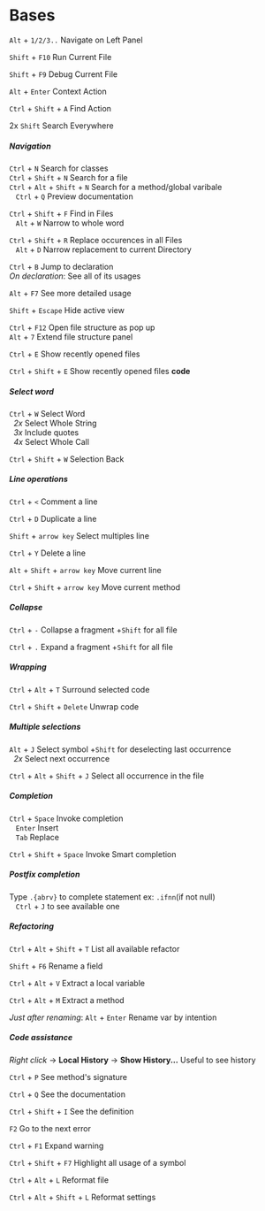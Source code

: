 # Bases

`Alt` + `1/2/3..`   Navigate on Left Panel

`Shift` + `F10`     Run Current File

`Shift` + `F9`      Debug Current File

`Alt` + `Enter`     Context Action

`Ctrl` + `Shift` + `A`  Find Action

2x `Shift`          Search Everywhere

##### Navigation

`Ctrl` + `N`    Search for classes \
`Ctrl` + `Shift` + `N`  Search for a file \
`Ctrl` + `Alt` + `Shift` + `N`  Search for a method/global varibale \
&nbsp;&nbsp; `Ctrl` + `Q` Preview documentation

`Ctrl` + `Shift` + `F`  Find in Files \
&nbsp;&nbsp; `Alt` + `W` Narrow to whole word

`Ctrl` + `Shift` + `R`  Replace occurences in all Files \
&nbsp;&nbsp; `Alt` + `D`    Narrow replacement to current Directory

`Ctrl` + `B`    Jump to declaration \
*On declaration*:   See all of its usages

`Alt` + `F7`    See more detailed usage

`Shift` + `Escape`  Hide active view

`Ctrl` + `F12`  Open file structure as pop up \
`Alt` + `7`     Extend file structure panel

`Ctrl` + `E`    Show recently opened files

`Ctrl` + `Shift` + `E`  Show recently opened files **code**



##### Select word

`Ctrl` + `W`        Select Word \
&nbsp;&nbsp;*2x*                Select Whole String \
&nbsp;&nbsp;*3x*                Include quotes \
&nbsp;&nbsp;*4x*                Select Whole Call

`Ctrl` + `Shift` + `W`  Selection Back

##### Line operations
`Ctrl` + `<`        Comment a line

`Ctrl` + `D`        Duplicate a line

`Shift` + `arrow key`   Select multiples line

`Ctrl` + `Y`        Delete a line

`Alt` + `Shift` + `arrow key`   Move current line

`Ctrl` + `Shift` + `arrow key`  Move current method

##### Collapse

`Ctrl` + `-`        Collapse a fragment     +`Shift` for all file

`Ctrl` + `.`        Expand a fragment       +`Shift` for all file

##### Wrapping

`Ctrl` + `Alt` + `T`    Surround selected code

`Ctrl` + `Shift` + `Delete` Unwrap code

##### Multiple selections

`Alt` + `J`         Select symbol           +`Shift` for deselecting last occurrence \
&nbsp;&nbsp;*2x*                Select next occurrence

`Ctrl` + `Alt` + `Shift` + `J`  Select all occurrence in the file

##### Completion

`Ctrl` + `Space`    Invoke completion \
&nbsp;&nbsp; `Enter`    Insert \
&nbsp;&nbsp; `Tab`      Replace

`Ctrl` + `Shift` + `Space`  Invoke Smart completion

##### Postfix completion

Type `.{abrv}` to complete statement  ex: `.ifnn`(if not null)\
&nbsp;&nbsp; `Ctrl` + `J` to see available one

##### Refactoring

`Ctrl` + `Alt` + `Shift` + `T`  List all available refactor

`Shift` + `F6`  Rename a field

`Ctrl` + `Alt` + `V`    Extract a local variable

`Ctrl` + `Alt` + `M`    Extract a method

*Just after renaming*: `Alt` + `Enter`     Rename var by intention

##### Code assistance

*Right click* -> **Local History** -> **Show History...**   Useful to see history

`Ctrl` + `P`    See method's signature

`Ctrl` + `Q`    See the documentation

`Ctrl` + `Shift` + `I`  See the definition

`F2`            Go to the next error

`Ctrl` + `F1`   Expand warning

`Ctrl` + `Shift` + `F7` Highlight all usage of a symbol

`Ctrl` + `Alt` + `L`    Reformat file

`Ctrl` + `Alt` + `Shift` + `L`  Reformat settings   












